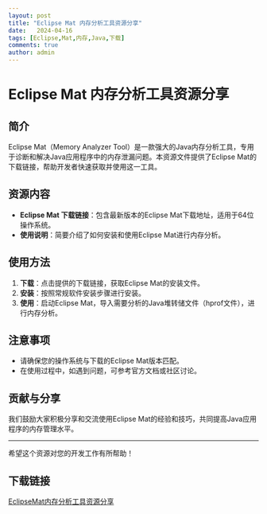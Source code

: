 ```yaml
---
layout: post
title: "Eclipse Mat 内存分析工具资源分享"
date:   2024-04-16
tags: [Eclipse,Mat,内存,Java,下载]
comments: true
author: admin
---
```

# Eclipse Mat 内存分析工具资源分享

## 简介

Eclipse Mat（Memory Analyzer Tool）是一款强大的Java内存分析工具，专用于诊断和解决Java应用程序中的内存泄漏问题。本资源文件提供了Eclipse Mat的下载链接，帮助开发者快速获取并使用这一工具。

## 资源内容

- **Eclipse Mat 下载链接**：包含最新版本的Eclipse Mat下载地址，适用于64位操作系统。
- **使用说明**：简要介绍了如何安装和使用Eclipse Mat进行内存分析。

## 使用方法

1. **下载**：点击提供的下载链接，获取Eclipse Mat的安装文件。
2. **安装**：按照常规软件安装步骤进行安装。
3. **使用**：启动Eclipse Mat，导入需要分析的Java堆转储文件（hprof文件），进行内存分析。

## 注意事项

- 请确保您的操作系统与下载的Eclipse Mat版本匹配。
- 在使用过程中，如遇到问题，可参考官方文档或社区讨论。

## 贡献与分享

我们鼓励大家积极分享和交流使用Eclipse Mat的经验和技巧，共同提高Java应用程序的内存管理水平。

---

希望这个资源对您的开发工作有所帮助！

## 下载链接

[EclipseMat内存分析工具资源分享](https://pan.quark.cn/s/2ffb82201304)